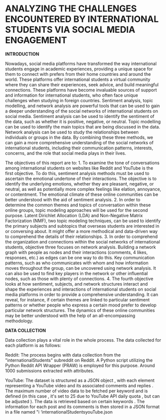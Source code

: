 # ANALYZING THE CHALLENGES ENCOUNTERED BY INTERNATIONAL STUDENTS VIA SOCIAL MEDIA ENGAGEMENT

**INTRODUCTION**

Nowadays, social media platforms have transformed the way international students engage in academic experiences, providing a unique space for them to connect with prefers from their home countries and around the world. These platforms offer international students a virtual community where they can share their experiences, seek advice, and build meaningful connections. These platforms have become invaluable sources of support and information for international students, who often face unique challenges when studying in foreign countries. Sentiment analysis, topic modelling, and network analysis are powerful tools that can be used to gain a deeper understanding of the social networks of international students on social media. Sentiment analysis can be used to identify the sentiment of the data, such as whether it is positive, negative, or neutral. Topic modelling can be used to identify the main topics that are being discussed in the data. Network analysis can be used to study the relationships between individuals or groups in the data. By combining these three methods, we can gain a more comprehensive understanding of the social networks of international students, including their communication patterns, interests, concerns, and the role that social media plays in their lives.

The objectives of this report are to:
1.
To examine the tone of conversations among international students on websites like Reddit and YouTube is the first objective. To do this, sentiment analysis methods must be used to ascertain the emotional undertone of their interactions. The objective is to identify the underlying emotions, whether they are pleasant, negative, or neutral, as well as potentially more complex feelings like elation, annoyance, or contentment. The emotional climate of these online communities can be better understood with the aid of sentiment analysis.
2.
In order to determine the common themes and topics of conversation within these online groups, topic modeling approaches will be used for the second purpose. Latent Dirichlet Allocation (LDA) and Non-Negative Matrix Factorization (NMF), two topic modeling techniques, can be used to identify the primary subjects and subtopics that overseas students are interested in or conversing about. It might offer a more methodical and data-driven way to comprehend the details of their relationships.
3.
In order to comprehend the organization and connections within the social networks of international students, objective three focuses on network analysis. Building a network graph with people as nodes and their interactions (comments,
4
likes, responses, etc.) as edges can be one way to do this. Key communication
patterns, such as who communicates with whom and how information moves throughout the group, can be uncovered using network analysis. It can also be used to find key players in the network or other influential nodes, such as those with plenty of connections.
4.
The fourth objective looks at how sentiment, subjects, and network structures interact and shape the experiences and interactions of international students on social media platforms in order to provide a comprehensive understanding. It can reveal, for instance, if certain themes are linked to particular sentiment patterns or whether people who express a certain mood prefer to develop particular network structures. The dynamics of these online communities may be better understood with the help of an all-encompassing methodology.

**DATA COLLECTION**

Data collection plays a vital role in the whole process. The data collected for each platform is as follows:

Reddit:
The process begins with data collection from the "internationalStudents" subreddit on Reddit. A Python script utilizing the Python Reddit API Wrapper (PRAW) is employed for this purpose. Around 1000 submissions extracted with attributes.

YouTube:
The dataset is structured as a JSON object , with each element representing a YouTube video and its associated comments and replies . The maximum number of video data to be fetched per keyword and is defined (in this case , it's set to 25 due to YouTube API daily quota , but can be adjusted ). The data is retrieved based on certain keywords . 
The information for each post and its comments is then stored in a JSON format in a file named "i ‘internationalStudentsyouTube.json
